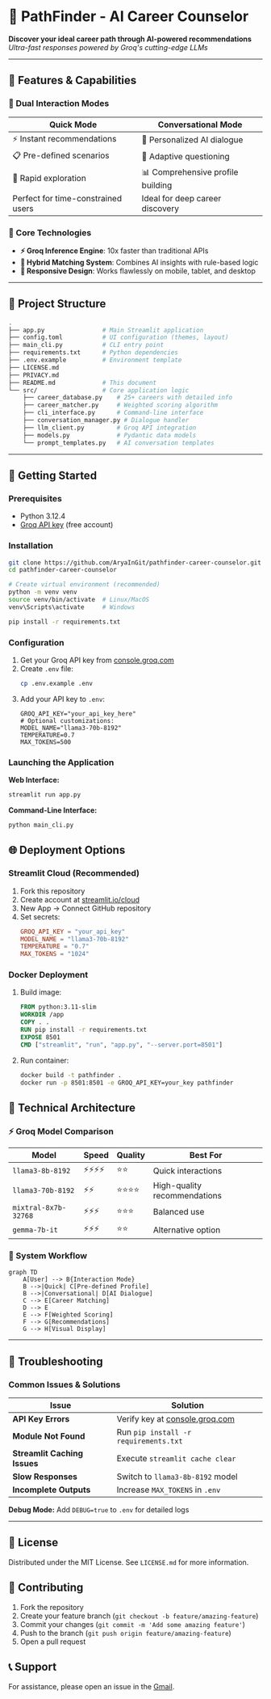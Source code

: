 # 🚀 PathFinder - AI Career Counselor  
**Discover your ideal career path through AI-powered recommendations**  
*Ultra-fast responses powered by Groq's cutting-edge LLMs*

---

## 🌟 Features & Capabilities

### 🎯 Dual Interaction Modes
| **Quick Mode** | **Conversational Mode** |
|----------------|-------------------------|
| ⚡ Instant recommendations | 💬 Personalized AI dialogue |
| 📋 Pre-defined scenarios | 🧠 Adaptive questioning |
| 🚀 Rapid exploration | 📊 Comprehensive profile building |
| Perfect for time-constrained users | Ideal for deep career discovery |

### 🚀 Core Technologies
- **⚡ Groq Inference Engine**: 10x faster than traditional APIs
- **🧠 Hybrid Matching System**: Combines AI insights with rule-based logic
- **📱 Responsive Design**: Works flawlessly on mobile, tablet, and desktop

---

## 🧩 Project Structure
```bash
.
├── app.py                # Main Streamlit application
├── config.toml           # UI configuration (themes, layout)
├── main_cli.py           # CLI entry point
├── requirements.txt      # Python dependencies
├── .env.example          # Environment template
├── LICENSE.md
├── PRIVACY.md
├── README.md             # This document
└── src/                  # Core application logic
    ├── career_database.py    # 25+ careers with detailed info
    ├── career_matcher.py     # Weighted scoring algorithm
    ├── cli_interface.py      # Command-line interface
    ├── conversation_manager.py # Dialogue handler
    ├── llm_client.py         # Groq API integration
    ├── models.py             # Pydantic data models
    └── prompt_templates.py   # AI conversation templates
```

---

## 🚀 Getting Started

### Prerequisites
- Python 3.12.4 
- [Groq API key](https://console.groq.com) (free account)

### Installation
```bash
git clone https://github.com/AryaInGit/pathfinder-career-counselor.git
cd pathfinder-career-counselor

# Create virtual environment (recommended)
python -m venv venv
source venv/bin/activate  # Linux/MacOS
venv\Scripts\activate     # Windows

pip install -r requirements.txt
```

### Configuration
1. Get your Groq API key from [console.groq.com](https://console.groq.com)
2. Create `.env` file:
   ```bash
   cp .env.example .env
   ```
3. Add your API key to `.env`:
   ```env
   GROQ_API_KEY="your_api_key_here"
   # Optional customizations:
   MODEL_NAME="llama3-70b-8192"
   TEMPERATURE=0.7
   MAX_TOKENS=500
   ```

### Launching the Application
**Web Interface:**
```bash
streamlit run app.py
```

**Command-Line Interface:**
```bash
python main_cli.py
```


## 🌐 Deployment Options

### Streamlit Cloud (Recommended)
1. Fork this repository
2. Create account at [streamlit.io/cloud](https://streamlit.io/cloud)
3. New App → Connect GitHub repository
4. Set secrets:
   ```toml
   GROQ_API_KEY = "your_api_key"
   MODEL_NAME = "llama3-70b-8192"
   TEMPERATURE = "0.7"
   MAX_TOKENS = "1024"
   ```

### Docker Deployment
1. Build image:
   ```dockerfile
   FROM python:3.11-slim
   WORKDIR /app
   COPY . .
   RUN pip install -r requirements.txt
   EXPOSE 8501
   CMD ["streamlit", "run", "app.py", "--server.port=8501"]
   ```
2. Run container:
   ```bash
   docker build -t pathfinder .
   docker run -p 8501:8501 -e GROQ_API_KEY=your_key pathfinder
   ```

## 🧠 Technical Architecture

### ⚡ Groq Model Comparison
| Model | Speed | Quality | Best For |
|-------|-------|---------|----------|
| `llama3-8b-8192` | ⚡⚡⚡⚡ | ⭐⭐ | Quick interactions |
| `llama3-70b-8192` | ⚡⚡ | ⭐⭐⭐⭐ | High-quality recommendations |
| `mixtral-8x7b-32768` | ⚡⚡⚡ | ⭐⭐⭐ | Balanced use |
| `gemma-7b-it` | ⚡⚡⚡ | ⭐⭐ | Alternative option |

### 🔄 System Workflow
```mermaid
graph TD
    A[User] --> B{Interaction Mode}
    B -->|Quick| C[Pre-defined Profile]
    B -->|Conversational| D[AI Dialogue]
    C --> E[Career Matching]
    D --> E
    E --> F[Weighted Scoring]
    F --> G[Recommendations]
    G --> H[Visual Display]
```

---

## 🐛 Troubleshooting

### Common Issues & Solutions
| Issue | Solution |
|-------|----------|
| **API Key Errors** | Verify key at [console.groq.com](https://console.groq.com) |
| **Module Not Found** | Run `pip install -r requirements.txt` |
| **Streamlit Caching Issues** | Execute `streamlit cache clear` |
| **Slow Responses** | Switch to `llama3-8b-8192` model |
| **Incomplete Outputs** | Increase `MAX_TOKENS` in `.env` |

**Debug Mode:** Add `DEBUG=true` to `.env` for detailed logs

---

## 📄 License
Distributed under the MIT License. See `LICENSE.md` for more information.

## 🤝 Contributing
1. Fork the repository
2. Create your feature branch (`git checkout -b feature/amazing-feature`)
3. Commit your changes (`git commit -m 'Add some amazing feature'`)
4. Push to the branch (`git push origin feature/amazing-feature`)
5. Open a pull request

## 📞 Support
For assistance, please open an issue in the [Gmail](arya.tech.ai@gmail.com).
